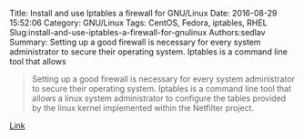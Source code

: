 Title: Install and use Iptables a firewall for GNU/Linux
Date: 2016-08-29 15:52:06
Category: GNU/Linux
Tags: CentOS, Fedora, iptables, RHEL
Slug:install-and-use-iptables-a-firewall-for-gnulinux
Authors:sedlav
Summary: Setting up a good firewall is necessary for every system administrator to secure their operating system. Iptables is a command line tool that allows

> Setting up a good firewall is necessary for every system administrator to secure their operating system. Iptables is a command line tool that allows a linux system administrator to configure the tables provided by the linux kernel implemented within the Netfilter project.

[Link](https://hostpresto.com/community/tutorials/working-with-iptables/)
